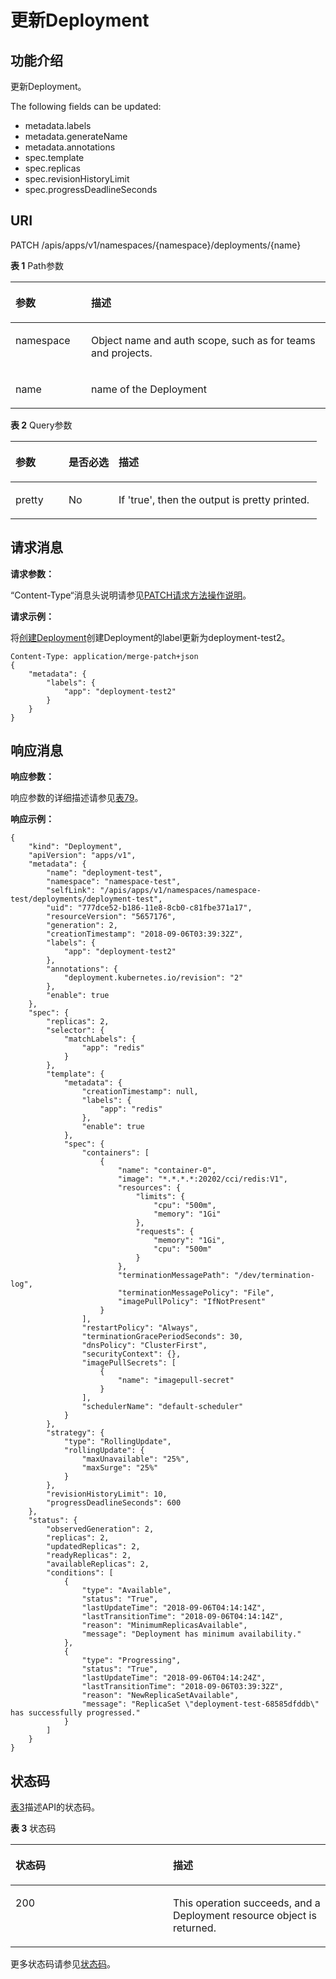 # 更新Deployment<a name="cci_02_3026"></a>

## 功能介绍<a name="section59866645"></a>

更新Deployment。

The following fields can be updated:

-   metadata.labels
-   metadata.generateName
-   metadata.annotations
-   spec.template
-   spec.replicas
-   spec.revisionHistoryLimit
-   spec.progressDeadlineSeconds

## URI<a name="section1928895"></a>

PATCH /apis/apps/v1/namespaces/\{namespace\}/deployments/\{name\}

**表 1**  Path参数

<a name="table1696332124519"></a>
<table><thead align="left"><tr id="row11961332194516"><th class="cellrowborder" valign="top" width="24%" id="mcps1.2.3.1.1"><p id="p396032144518"><a name="p396032144518"></a><a name="p396032144518"></a>参数</p>
</th>
<th class="cellrowborder" valign="top" width="76%" id="mcps1.2.3.1.2"><p id="p18962325454"><a name="p18962325454"></a><a name="p18962325454"></a>描述</p>
</th>
</tr>
</thead>
<tbody><tr id="row9960327457"><td class="cellrowborder" valign="top" width="24%" headers="mcps1.2.3.1.1 "><p id="p1496113214456"><a name="p1496113214456"></a><a name="p1496113214456"></a>namespace</p>
</td>
<td class="cellrowborder" valign="top" width="76%" headers="mcps1.2.3.1.2 "><p id="p141902036155717"><a name="p141902036155717"></a><a name="p141902036155717"></a>Object name and auth scope, such as for teams and projects.</p>
</td>
</tr>
<tr id="row127506310151"><td class="cellrowborder" valign="top" width="24%" headers="mcps1.2.3.1.1 "><p id="p19499173311150"><a name="p19499173311150"></a><a name="p19499173311150"></a>name</p>
</td>
<td class="cellrowborder" valign="top" width="76%" headers="mcps1.2.3.1.2 "><p id="p1499123311158"><a name="p1499123311158"></a><a name="p1499123311158"></a>name of the Deployment</p>
</td>
</tr>
</tbody>
</table>

**表 2**  Query参数

<a name="d0e36967"></a>
<table><thead align="left"><tr id="row62299817"><th class="cellrowborder" valign="top" width="17.348265173482652%" id="mcps1.2.4.1.1"><p id="p65652297517"><a name="p65652297517"></a><a name="p65652297517"></a>参数</p>
</th>
<th class="cellrowborder" valign="top" width="16.328367163283673%" id="mcps1.2.4.1.2"><p id="p165661629135114"><a name="p165661629135114"></a><a name="p165661629135114"></a>是否必选</p>
</th>
<th class="cellrowborder" valign="top" width="66.32336766323368%" id="mcps1.2.4.1.3"><p id="p14567629115114"><a name="p14567629115114"></a><a name="p14567629115114"></a>描述</p>
</th>
</tr>
</thead>
<tbody><tr id="row10278610"><td class="cellrowborder" valign="top" width="17.348265173482652%" headers="mcps1.2.4.1.1 "><p id="p27261059"><a name="p27261059"></a><a name="p27261059"></a>pretty</p>
</td>
<td class="cellrowborder" valign="top" width="16.328367163283673%" headers="mcps1.2.4.1.2 "><p id="p60662202"><a name="p60662202"></a><a name="p60662202"></a>No</p>
</td>
<td class="cellrowborder" valign="top" width="66.32336766323368%" headers="mcps1.2.4.1.3 "><p id="p14691292"><a name="p14691292"></a><a name="p14691292"></a>If 'true', then the output is pretty printed.</p>
</td>
</tr>
</tbody>
</table>

## 请求消息<a name="section17360061"></a>

**请求参数：**

“Content-Type“消息头说明请参见[PATCH请求方法操作说明](PATCH请求方法操作说明.md)。

**请求示例：**

将[创建Deployment](创建Deployment.md)创建Deployment的label更新为deployment-test2。

```
Content-Type: application/merge-patch+json
{
    "metadata": {
        "labels": {
            "app": "deployment-test2"
        }
    }
}
```

## 响应消息<a name="section22022822"></a>

**响应参数：**

响应参数的详细描述请参见[表79](数据结构.md#table12862324102610)。

**响应示例：**

```
{
    "kind": "Deployment",
    "apiVersion": "apps/v1",
    "metadata": {
        "name": "deployment-test",
        "namespace": "namespace-test",
        "selfLink": "/apis/apps/v1/namespaces/namespace-test/deployments/deployment-test",
        "uid": "777dce52-b186-11e8-8cb0-c81fbe371a17",
        "resourceVersion": "5657176",
        "generation": 2,
        "creationTimestamp": "2018-09-06T03:39:32Z",
        "labels": {
            "app": "deployment-test2"
        },
        "annotations": {
            "deployment.kubernetes.io/revision": "2"
        },
        "enable": true
    },
    "spec": {
        "replicas": 2,
        "selector": {
            "matchLabels": {
                "app": "redis"
            }
        },
        "template": {
            "metadata": {
                "creationTimestamp": null,
                "labels": {
                    "app": "redis"
                },
                "enable": true
            },
            "spec": {
                "containers": [
                    {
                        "name": "container-0",
                        "image": "*.*.*.*:20202/cci/redis:V1",
                        "resources": {
                            "limits": {
                                "cpu": "500m",
                                "memory": "1Gi"
                            },
                            "requests": {
                                "memory": "1Gi",
                                "cpu": "500m"
                            }
                        },
                        "terminationMessagePath": "/dev/termination-log",
                        "terminationMessagePolicy": "File",
                        "imagePullPolicy": "IfNotPresent"
                    }
                ],
                "restartPolicy": "Always",
                "terminationGracePeriodSeconds": 30,
                "dnsPolicy": "ClusterFirst",
                "securityContext": {},
                "imagePullSecrets": [
                    {
                        "name": "imagepull-secret"
                    }
                ],
                "schedulerName": "default-scheduler"
            }
        },
        "strategy": {
            "type": "RollingUpdate",
            "rollingUpdate": {
                "maxUnavailable": "25%",
                "maxSurge": "25%"
            }
        },
        "revisionHistoryLimit": 10,
        "progressDeadlineSeconds": 600
    },
    "status": {
        "observedGeneration": 2,
        "replicas": 2,
        "updatedReplicas": 2,
        "readyReplicas": 2,
        "availableReplicas": 2,
        "conditions": [
            {
                "type": "Available",
                "status": "True",
                "lastUpdateTime": "2018-09-06T04:14:14Z",
                "lastTransitionTime": "2018-09-06T04:14:14Z",
                "reason": "MinimumReplicasAvailable",
                "message": "Deployment has minimum availability."
            },
            {
                "type": "Progressing",
                "status": "True",
                "lastUpdateTime": "2018-09-06T04:14:24Z",
                "lastTransitionTime": "2018-09-06T03:39:32Z",
                "reason": "NewReplicaSetAvailable",
                "message": "ReplicaSet \"deployment-test-68585dfddb\" has successfully progressed."
            }
        ]
    }
}
```

## 状态码<a name="section63987677"></a>

[表3](#d0e37060)描述API的状态码。

**表 3**  状态码

<a name="d0e37060"></a>
<table><thead align="left"><tr id="row44413743"><th class="cellrowborder" valign="top" width="50%" id="mcps1.2.3.1.1"><p id="p40743437"><a name="p40743437"></a><a name="p40743437"></a>状态码</p>
</th>
<th class="cellrowborder" valign="top" width="50%" id="mcps1.2.3.1.2"><p id="p11884140"><a name="p11884140"></a><a name="p11884140"></a>描述</p>
</th>
</tr>
</thead>
<tbody><tr id="row23091316"><td class="cellrowborder" valign="top" width="50%" headers="mcps1.2.3.1.1 "><p id="p58457292"><a name="p58457292"></a><a name="p58457292"></a>200</p>
</td>
<td class="cellrowborder" valign="top" width="50%" headers="mcps1.2.3.1.2 "><p id="p37420188"><a name="p37420188"></a><a name="p37420188"></a>This operation succeeds, and a Deployment resource object is returned.</p>
</td>
</tr>
</tbody>
</table>

更多状态码请参见[状态码](状态码.md)。

